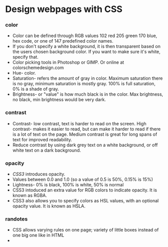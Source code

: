 # Design webpages with CSS

### color
* Color can be defined through RGB values 102 red 205 green 170 blue, hex code, or one of 147 predefined color names.
* If you don't specify a white background, it is then transparent based on the users chosen background color. If you want to make sure it's white, specify that.
* Color picking tools in Photoshop or GIMP. Or online at colorschemedesign.com 
* Hue- color. 
* Saturation- refers the amount of gray in color. Maximum saturation there is no gray, minimum saturation is mostly gray. 100% is full saturation, 0% is a shade of gray.
* Brightness- or "value" is how much black is in the color. Max brightness, no black, min brightness would be very dark.

### contrast 
* Contrast- low contrast, text is harder to read on the screen. High contrast- makes it easier to read, but can make it harder to read if there is a lot of text on the page. Medium contrast is great for long spans of text for improved readability. 
* Reduce contrast by using dark grey text on a white background, or off white text on a dark background.

### opacity 
* *CSS3* introduces opacity. 
* Values between 0.0 and 1.0 (so a value of 0.5 is 50%, 0.15% is 15%)
* Lightness- 0% is black, 100% is white, 50% is normal
* CSS3 intoduced an extra value for RGB colors to indicate opacity. It is known as RGBA. 
* CSS3 also allows you to specify colors as HSL values, with an optional opacity value. It is known as HSLA.


### randotes 
* CSS allows varying rules on one page; variety of little boxes instead of one big one like in HTML
* 